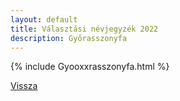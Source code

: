 ```yaml
---
layout: default
title: Választási névjegyzék 2022
description: Győrasszonyfa
---
```


{% include Gyooxxrasszonyfa.html %}

[Vissza](./)